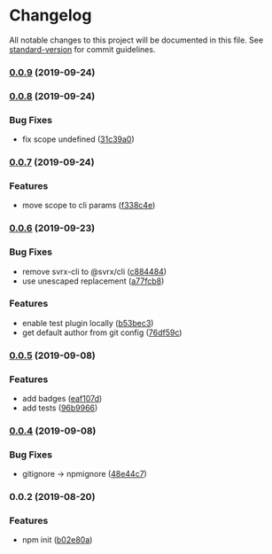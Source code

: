 # Changelog

All notable changes to this project will be documented in this file. See [standard-version](https://github.com/conventional-changelog/standard-version) for commit guidelines.

### [0.0.9](https://github.com/svrxjs/svrx-create-plugin/compare/v0.0.8...v0.0.9) (2019-09-24)

### [0.0.8](https://github.com/svrxjs/svrx-create-plugin/compare/v0.0.7...v0.0.8) (2019-09-24)


### Bug Fixes

* fix scope undefined ([31c39a0](https://github.com/svrxjs/svrx-create-plugin/commit/31c39a0))

### [0.0.7](https://github.com/svrxjs/svrx-create-plugin/compare/v0.0.6...v0.0.7) (2019-09-24)


### Features

* move scope to cli params ([f338c4e](https://github.com/svrxjs/svrx-create-plugin/commit/f338c4e))

### [0.0.6](https://github.com/svrxjs/svrx-create-plugin/compare/v0.0.5...v0.0.6) (2019-09-23)


### Bug Fixes

* remove svrx-cli to @svrx/cli ([c884484](https://github.com/svrxjs/svrx-create-plugin/commit/c884484))
* use unescaped replacement ([a77fcb8](https://github.com/svrxjs/svrx-create-plugin/commit/a77fcb8))


### Features

* enable test plugin locally ([b53bec3](https://github.com/svrxjs/svrx-create-plugin/commit/b53bec3))
* get default author from git config ([76df59c](https://github.com/svrxjs/svrx-create-plugin/commit/76df59c))

### [0.0.5](https://github.com/svrxjs/svrx-create-plugin/compare/v0.0.4...v0.0.5) (2019-09-08)


### Features

* add badges ([eaf107d](https://github.com/svrxjs/svrx-create-plugin/commit/eaf107d))
* add tests ([96b9966](https://github.com/svrxjs/svrx-create-plugin/commit/96b9966))

### [0.0.4](https://github.com/svrxjs/svrx-create-plugin/compare/v0.0.3...v0.0.4) (2019-09-08)


### Bug Fixes

* gitignore -> npmignore ([48e44c7](https://github.com/svrxjs/svrx-create-plugin/commit/48e44c7))

### 0.0.2 (2019-08-20)


### Features

* npm init ([b02e80a](https://github.com/x-orpheus/svrx-create-plugin/commit/b02e80a))
